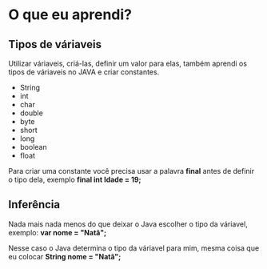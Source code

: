 <h1>O que eu aprendi?</h1>

<h2>Tipos de váriaveis</h2>
<p>Utilizar váriaveis, criá-las, definir um valor para elas, também aprendi os tipos de váriaveis no JAVA e criar constantes.</p>
<ul>
    <li>String</li>
    <li>int</li>
    <li>char</li>
    <li>double</li>
    <li>byte</li>
    <li>short</li>
    <li>long</li>
    <li>boolean</li>
    <li>float</li>
</ul>
<p>Para criar uma constante você precisa usar a palavra <strong>final</strong> antes de definir o tipo dela,
exemplo <strong>final int Idade = 19;</strong>

<h2>Inferência</h2>
<p>Nada mais nada menos do que deixar o Java escolher o tipo da váriavel, exemplo: <strong>var nome = "Natã";</strong></p>
Nesse caso o Java determina o tipo da váriavel para mim, mesma coisa que eu colocar <strong>String nome = "Natã";</strong>

